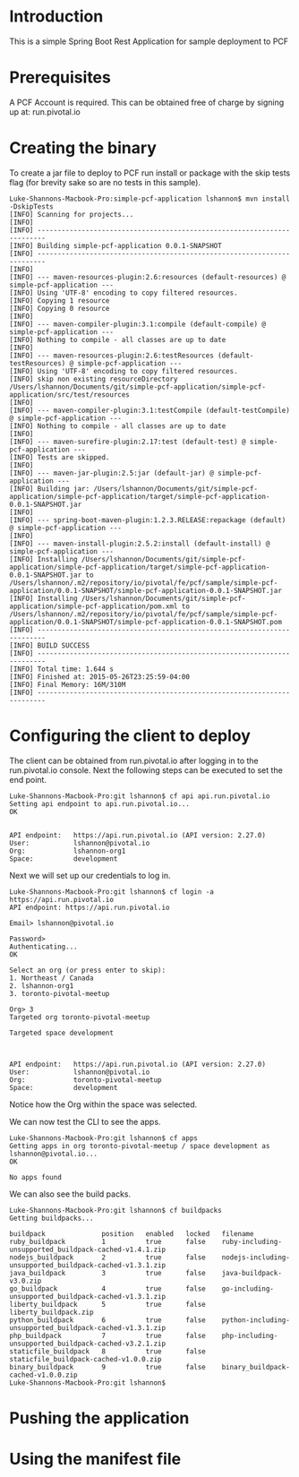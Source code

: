 # Introduction
This is a simple Spring Boot Rest Application for sample deployment to PCF

# Prerequisites
A PCF Account is required. This can be obtained free of charge by signing up at:
run.pivotal.io

# Creating the binary
To create a jar file to deploy to PCF run install or package with the skip tests flag (for brevity sake so are no tests in this sample).

````shell
Luke-Shannons-Macbook-Pro:simple-pcf-application lshannon$ mvn install -DskipTests
[INFO] Scanning for projects...
[INFO]                                                                         
[INFO] ------------------------------------------------------------------------
[INFO] Building simple-pcf-application 0.0.1-SNAPSHOT
[INFO] ------------------------------------------------------------------------
[INFO] 
[INFO] --- maven-resources-plugin:2.6:resources (default-resources) @ simple-pcf-application ---
[INFO] Using 'UTF-8' encoding to copy filtered resources.
[INFO] Copying 1 resource
[INFO] Copying 0 resource
[INFO] 
[INFO] --- maven-compiler-plugin:3.1:compile (default-compile) @ simple-pcf-application ---
[INFO] Nothing to compile - all classes are up to date
[INFO] 
[INFO] --- maven-resources-plugin:2.6:testResources (default-testResources) @ simple-pcf-application ---
[INFO] Using 'UTF-8' encoding to copy filtered resources.
[INFO] skip non existing resourceDirectory /Users/lshannon/Documents/git/simple-pcf-application/simple-pcf-application/src/test/resources
[INFO] 
[INFO] --- maven-compiler-plugin:3.1:testCompile (default-testCompile) @ simple-pcf-application ---
[INFO] Nothing to compile - all classes are up to date
[INFO] 
[INFO] --- maven-surefire-plugin:2.17:test (default-test) @ simple-pcf-application ---
[INFO] Tests are skipped.
[INFO] 
[INFO] --- maven-jar-plugin:2.5:jar (default-jar) @ simple-pcf-application ---
[INFO] Building jar: /Users/lshannon/Documents/git/simple-pcf-application/simple-pcf-application/target/simple-pcf-application-0.0.1-SNAPSHOT.jar
[INFO] 
[INFO] --- spring-boot-maven-plugin:1.2.3.RELEASE:repackage (default) @ simple-pcf-application ---
[INFO] 
[INFO] --- maven-install-plugin:2.5.2:install (default-install) @ simple-pcf-application ---
[INFO] Installing /Users/lshannon/Documents/git/simple-pcf-application/simple-pcf-application/target/simple-pcf-application-0.0.1-SNAPSHOT.jar to /Users/lshannon/.m2/repository/io/pivotal/fe/pcf/sample/simple-pcf-application/0.0.1-SNAPSHOT/simple-pcf-application-0.0.1-SNAPSHOT.jar
[INFO] Installing /Users/lshannon/Documents/git/simple-pcf-application/simple-pcf-application/pom.xml to /Users/lshannon/.m2/repository/io/pivotal/fe/pcf/sample/simple-pcf-application/0.0.1-SNAPSHOT/simple-pcf-application-0.0.1-SNAPSHOT.pom
[INFO] ------------------------------------------------------------------------
[INFO] BUILD SUCCESS
[INFO] ------------------------------------------------------------------------
[INFO] Total time: 1.644 s
[INFO] Finished at: 2015-05-26T23:25:59-04:00
[INFO] Final Memory: 16M/310M
[INFO] ------------------------------------------------------------------------
````

# Configuring the client to deploy
The client can be obtained from run.pivotal.io after logging in to the run.pivotal.io console.
Next the following steps can be executed to set the end point.
````shell
Luke-Shannons-Macbook-Pro:git lshannon$ cf api api.run.pivotal.io
Setting api endpoint to api.run.pivotal.io...
OK

                   
API endpoint:   https://api.run.pivotal.io (API version: 2.27.0)   
User:           lshannon@pivotal.io   
Org:            lshannon-org1   
Space:          development   
````
Next we will set up our credentials to log in.
````shell
Luke-Shannons-Macbook-Pro:git lshannon$ cf login -a https://api.run.pivotal.io
API endpoint: https://api.run.pivotal.io

Email> lshannon@pivotal.io

Password> 
Authenticating...
OK

Select an org (or press enter to skip):
1. Northeast / Canada
2. lshannon-org1
3. toronto-pivotal-meetup

Org> 3
Targeted org toronto-pivotal-meetup

Targeted space development


                   
API endpoint:   https://api.run.pivotal.io (API version: 2.27.0)   
User:           lshannon@pivotal.io   
Org:            toronto-pivotal-meetup   
Space:          development   
````
Notice how the Org within the space was selected.

We can now test the CLI to see the apps.
````shell
Luke-Shannons-Macbook-Pro:git lshannon$ cf apps
Getting apps in org toronto-pivotal-meetup / space development as lshannon@pivotal.io...
OK

No apps found
````
We can also see the build packs.
````shell
Luke-Shannons-Macbook-Pro:git lshannon$ cf buildpacks
Getting buildpacks...

buildpack              position   enabled   locked   filename   
ruby_buildpack         1          true      false    ruby-including-unsupported_buildpack-cached-v1.4.1.zip   
nodejs_buildpack       2          true      false    nodejs-including-unsupported_buildpack-cached-v1.3.1.zip   
java_buildpack         3          true      false    java-buildpack-v3.0.zip   
go_buildpack           4          true      false    go-including-unsupported_buildpack-cached-v1.3.1.zip   
liberty_buildpack      5          true      false    liberty_buildpack.zip   
python_buildpack       6          true      false    python-including-unsupported_buildpack-cached-v1.3.1.zip   
php_buildpack          7          true      false    php-including-unsupported_buildpack-cached-v3.2.1.zip   
staticfile_buildpack   8          true      false    staticfile_buildpack-cached-v1.0.0.zip   
binary_buildpack       9          true      false    binary_buildpack-cached-v1.0.0.zip   
Luke-Shannons-Macbook-Pro:git lshannon$ 

````
# Pushing the application

# Using the manifest file


